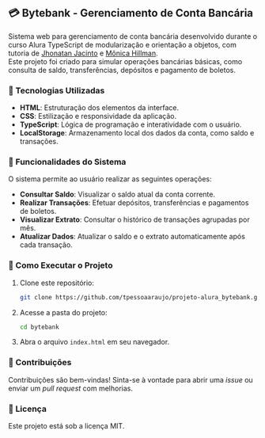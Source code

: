 ## 💳 Bytebank - Gerenciamento de Conta Bancária

Sistema web para gerenciamento de conta bancária desenvolvido durante o curso Alura TypeScript de modularização e orientação a objetos, com tutoria de [Jhonatan Jacinto](https://github.com/jhonatanjacinto) e [Mônica Hillman](https://github.com/MonicaHillman). <br>
Este projeto foi criado para simular operações bancárias básicas, como consulta de saldo, transferências, depósitos e pagamento de boletos.

### 🚀 Tecnologias Utilizadas

- **HTML**: Estruturação dos elementos da interface.
- **CSS**: Estilização e responsividade da aplicação.
- **TypeScript**: Lógica de programação e interatividade com o usuário.
- **LocalStorage**: Armazenamento local dos dados da conta, como saldo e transações.

### 🎯 Funcionalidades do Sistema

O sistema permite ao usuário realizar as seguintes operações:

- **Consultar Saldo**: Visualizar o saldo atual da conta corrente.
- **Realizar Transações**: Efetuar depósitos, transferências e pagamentos de boletos.
- **Visualizar Extrato**: Consultar o histórico de transações agrupadas por mês.
- **Atualizar Dados**: Atualizar o saldo e o extrato automaticamente após cada transação.

### 📌 Como Executar o Projeto

1. Clone este repositório:
   ```bash
   git clone https://github.com/tpessoaaraujo/projeto-alura_bytebank.git
   ```
2. Acesse a pasta do projeto:
   ```bash
   cd bytebank
   ```
3. Abra o arquivo `index.html` em seu navegador.

### 🤝 Contribuições

Contribuições são bem-vindas! Sinta-se à vontade para abrir uma *issue* ou enviar um *pull request* com melhorias.

### 📄 Licença

Este projeto está sob a licença MIT.
